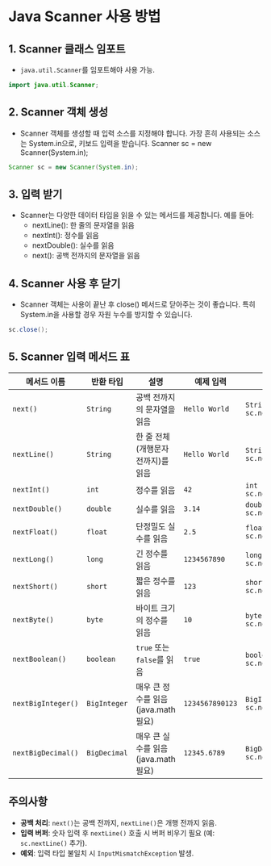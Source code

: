 # Java Scanner 사용 방법

## 1. Scanner 클래스 임포트
- `java.util.Scanner`를 임포트해야 사용 가능.
```java
import java.util.Scanner;
```

## 2. Scanner 객체 생성
- Scanner 객체를 생성할 때 입력 소스를 지정해야 합니다. 가장 흔히 사용되는 소스는 System.in으로, 키보드 입력을 받습니다.
Scanner sc = new Scanner(System.in);
```java
Scanner sc = new Scanner(System.in);
```

## 3. 입력 받기
- Scanner는 다양한 데이터 타입을 읽을 수 있는 메서드를 제공합니다. 예를 들어:
  - nextLine(): 한 줄의 문자열을 읽음
  - nextInt(): 정수를 읽음
  - nextDouble(): 실수를 읽음
  - next(): 공백 전까지의 문자열을 읽음

## 4. Scanner 사용 후 닫기
- Scanner 객체는 사용이 끝난 후 close() 메서드로 닫아주는 것이 좋습니다. 특히 System.in을 사용할 경우 자원 누수를 방지할 수 있습니다.
```java
sc.close();
```

## 5. Scanner 입력 메서드 표
| 메서드 이름          | 반환 타입   | 설명                                      | 예제 입력       | 예제 코드                     | 예제 출력             |
|----------------------|-------------|-------------------------------------------|-----------------|-------------------------------|-----------------------|
| `next()`            | `String`    | 공백 전까지의 문자열을 읽음               | `Hello World`   | `String word = sc.next();`    | `Hello`              |
| `nextLine()`        | `String`    | 한 줄 전체(개행문자 전까지)를 읽음        | `Hello World`   | `String line = sc.nextLine();`| `Hello World`        |
| `nextInt()`         | `int`       | 정수를 읽음                              | `42`            | `int num = sc.nextInt();`     | `42`                 |
| `nextDouble()`      | `double`    | 실수를 읽음                              | `3.14`          | `double d = sc.nextDouble();` | `3.14`               |
| `nextFloat()`       | `float`     | 단정밀도 실수를 읽음                     | `2.5`           | `float f = sc.nextFloat();`   | `2.5`                |
| `nextLong()`        | `long`      | 긴 정수를 읽음                           | `1234567890`    | `long l = sc.nextLong();`     | `1234567890`         |
| `nextShort()`       | `short`     | 짧은 정수를 읽음                         | `123`           | `short s = sc.nextShort();`   | `123`                |
| `nextByte()`        | `byte`      | 바이트 크기의 정수를 읽음                | `10`            | `byte b = sc.nextByte();`     | `10`                 |
| `nextBoolean()`     | `boolean`   | `true` 또는 `false`를 읽음               | `true`          | `boolean bool = sc.nextBoolean();` | `true`          |
| `nextBigInteger()`  | `BigInteger`| 매우 큰 정수를 읽음 (java.math 필요)     | `1234567890123` | `BigInteger bi = sc.nextBigInteger();` | `1234567890123` |
| `nextBigDecimal()`  | `BigDecimal`| 매우 큰 실수를 읽음 (java.math 필요)     | `12345.6789`    | `BigDecimal bd = sc.nextBigDecimal();` | `12345.6789`    |

## 주의사항
- **공백 처리**: `next()`는 공백 전까지, `nextLine()`은 개행 전까지 읽음.
- **입력 버퍼**: 숫자 입력 후 `nextLine()` 호출 시 버퍼 비우기 필요 (예: `sc.nextLine()` 추가).
- **예외**: 입력 타입 불일치 시 `InputMismatchException` 발생.